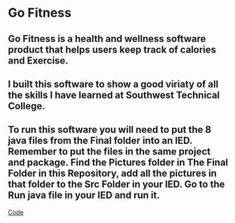 # Go Fitness
## Go Fitness is a health and wellness software product that helps users keep track of calories and Exercise.
## I built this software to show a good viriaty of all the skills I have learned at Southwest Technical College.
## To run this software you will need to put the 8 java files from the Final folder into an IED. Remember to put the files in the same project and package. Find the Pictures folder in The Final Folder in this Repository, add all the pictures in that folder to the Src Folder in your IED. Go to the Run java file in your IED and run it. 
[Code](Code.png)
